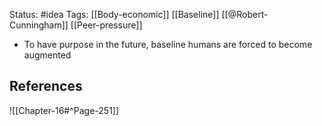 Status: #idea
Tags: [[Body-economic]] [[Baseline]] [[@Robert-Cunningham]] [[Peer-pressure]]

* To have purpose in the future, baseline humans are forced to become augmented

## References

![[Chapter-16#^Page-251]]